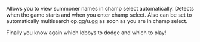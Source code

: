 Allows you to view summoner names in champ select automatically. Detects when the game starts and when you enter champ select. Also can be set to automatically multisearch op.gg/u.gg as soon as you are in champ select.

Finally you know again which lobbys to dodge and which to play!
